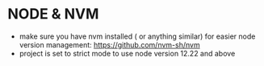 # NODE & NVM

- make sure you have nvm installed ( or anything similar) for easier node version management: https://github.com/nvm-sh/nvm
- project is set to strict mode to use node version 12.22 and above